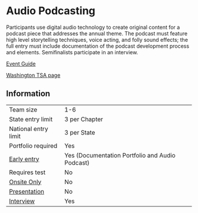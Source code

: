 # Audio Podcasting

Participants use digital audio technology to create original
content for a podcast piece that addresses the annual theme.
The podcast must feature high level storytelling techniques,
voice acting, and folly sound effects; the full entry must include
documentation of the podcast development process and
elements. Semifinalists participate in an interview.

[Event Guide](https://lwsd.sharepoint.com/:b:/r/sites/GR-JHS-TechnologyStudentAssociation-SCA/Shared%20Documents/23-24/Competition/Event%20Guides/HS%20-%20Audio%20Podcasting.pdf)

[Washington TSA page](https://www.washingtontsa.org/high-school-events/audio-podcasting)

## Information

|                         |                                                 |
| ----------------------- | ----------------------------------------------- |
| Team size               | 1-6                                             |
| State entry limit       | 3 per Chapter                                   |
| National entry limit    | 3 per State                                     |
| Portfolio required      | Yes                                             |
| [Early entry](/#terms)  | Yes (Documentation Portfolio and Audio Podcast) |
| Requires test           | No                                              |
| [Onsite Only](/#terms)  | No                                              |
| [Presentation](/#terms) | No                                              |
| [Interview](/#terms)    | Yes                                             |
